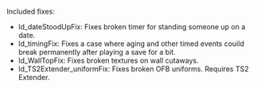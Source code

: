 Included fixes:

* ld_dateStoodUpFix: Fixes broken timer for standing someone up on a date.
* ld_timingFix: Fixes a case where aging and other timed events couild break permanently after playing a save for a bit.
* ld_WallTopFix: Fixes broken textures on wall cutaways.
* ld_TS2Extender_uniformFix: Fixes broken OFB uniforms. Requires TS2 Extender.
